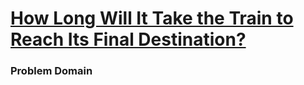 # [How Long Will It Take the Train to Reach Its Final Destination?](https://www.codewars.com/kata/how-long-will-it-take-the-train-to-reach-its-final-destination/train/javascript)

### Problem Domain
